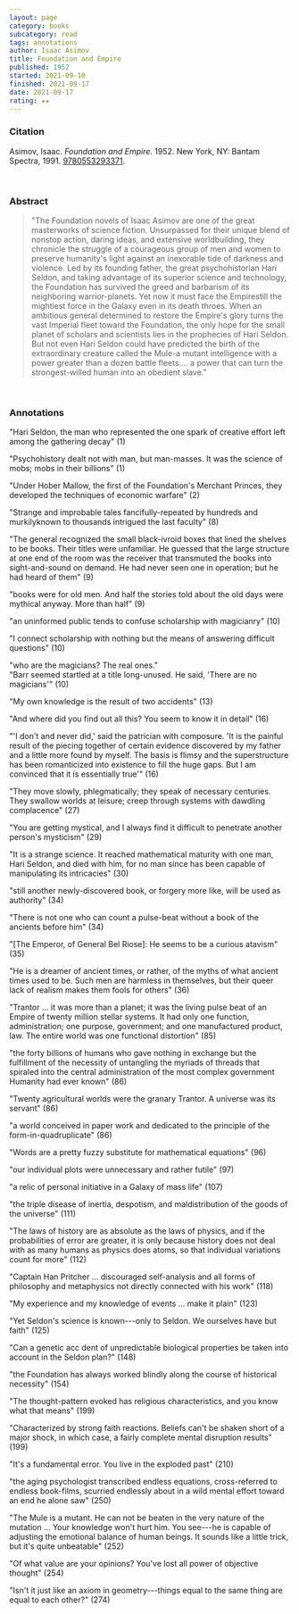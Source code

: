 ```yaml
---
layout: page
category: books
subcategory: read
tags: annotations
author: Isaac Asimov
title: Foundation and Empire
published: 1952
started: 2021-09-10
finished: 2021-09-17
date: 2021-09-17
rating: ★★
---
```


### Citation

Asimov, Isaac. *Foundation and Empire.* 1952. New York, NY: Bantam Spectra, 1991. [9780553293371](https://en.wikipedia.org/wiki/Foundation_and_Empire).

<br>

### Abstract

> "The Foundation novels of Isaac Asimov are one of the great masterworks of science fiction. Unsurpassed for their unique blend of nonstop action, daring ideas, and extensive worldbuilding, they chronicle the struggle of a courageous group of men and women to preserve humanity's light against an inexorable tide of darkness and violence. Led by its founding father, the great psychohistorian Hari Seldon, and taking advantage of its superior science and technology, the Foundation has survived the greed and barbarism of its neighboring warrior-planets. Yet now it must face the Empirestill the mightiest force in the Galaxy even in its death throes. When an ambitious general determined to restore the Empire's glory turns the vast Imperial fleet toward the Foundation, the only hope for the small planet of scholars and scientists lies in the prophecies of Hari Seldon. But not even Hari Seldon could have predicted the birth of the extraordinary creature called the Mule-a mutant intelligence with a power greater than a dozen battle fleets.... a power that can turn the strongest-willed human into an obedient slave."

<br>

### Annotations

"Hari Seldon, the man who represented the one spark of creative effort left among the gathering decay" (1)

"Psychohistory dealt not with man, but man-masses. It was the science of mobs; mobs in their billions" (1)

"Under Hober Mallow, the first of the Foundation's Merchant Princes, they developed the techniques of economic warfare" (2)

"Strange and improbable tales fancifully-repeated by hundreds and murkilyknown to thousands intrigued the last faculty" (8)

"The general recognized the small black-ivroid boxes that lined the shelves to be books. Their titles were unfamiliar. He guessed that the large structure at one end of the room was the receiver that transmuted the books into sight-and-sound on demand. He had never seen one in operation; but he had heard of them" (9)

"books were for old men. And half the stories told about the old days were mythical anyway. More than half" (9)

"an uninformed public tends to confuse scholarship with magicianry" (10)

"I connect scholarship with nothing but the means of answering difficult questions" (10)

"who are the magicians? The real ones."
<br>"Barr seemed startled at a title long-unused. He said, 'There are no magicians'" (10)

"My own knowledge is the result of two accidents" (13)

"And where did you find out all this? You seem to know it in detail" (16)

"'I don't and never did,' said the patrician with composure. 'It is the painful result of the piecing together of certain evidence discovered by my father and a little more found by myself. The basis is flimsy and the superstructure has been romanticized into existence to fill the huge gaps. But I am convinced that it is essentially true'" (16)

"They move slowly, phlegmatically; they speak of necessary centuries. They swallow worlds at leisure; creep through systems with dawdling complacence" (27)

"You are getting mystical, and I always find it difficult to penetrate another person's mysticism" (29)

"It is a strange science. It reached mathematical maturity with one man, Hari Seldon, and died with him, for no man since has been capable of manipulating its intricacies" (30)

"still another newly-discovered book, or forgery more like, will be used as authority" (34)

"There is not one who can count a pulse-beat without a book of the ancients before him" (34)

"[The Emperor, of General Bel Riose]: He seems to be a curious atavism" (35)

"He is a dreamer of ancient times, or rather, of the myths of what ancient times used to be. Such men are harmless in themselves, but their queer lack of realism makes them fools for others" (36)

"Trantor ... it was more than a planet; it was the living pulse beat of an Empire of twenty million stellar systems. It had only one function, administration; one purpose, government; and one manufactured product, law. The entire world was one functional distortion" (85)

"the forty billions of humans who gave nothing in exchange but the fulfillment of the necessity of untangling the myriads of threads that spiraled into the central administration of the most complex government Humanity had ever known" (86)

"Twenty agricultural worlds were the granary Trantor. A universe was its servant" (86)

"a world conceived in paper work and dedicated to the principle of the form-in-quadruplicate" (86)

"Words are a pretty fuzzy substitute for mathematical equations" (96)

"our individual plots were unnecessary and rather futile" (97)

"a relic of personal initiative in a Galaxy of mass life" (107)

"the triple disease of inertia, despotism, and maldistribution of the goods of the universe" (111)

"The laws of history are as absolute as the laws of physics, and if the probabilities of error are greater, it is only because history does not deal with as many humans as physics does atoms, so that individual variations count for more" (112)

"Captain Han Pritcher ... discouraged self-analysis and all forms of philosophy and metaphysics not directly connected with his work" (118)

"My experience and my knowledge of events ... make it plain" (123)

"Yet Seldon's science is known---only to Seldon. We ourselves have but faith" (125)

"Can a genetic acc dent of unpredictable biological properties be taken into account in the Seldon plan?" (148)

"the Foundation has always worked blindly along the course of historical necessity" (154)

"The thought-pattern evoked has religious characteristics, and you know what that means" (199)

"Characterized by strong faith reactions. Beliefs can't be shaken short of a major shock, in which case, a fairly complete mental disruption results" (199)

"It's a fundamental error. You live in the exploded past" (210)

"the aging psychologist transcribed endless equations, cross-referred to endless book-films, scurried endlessly about in a wild mental effort toward an end he alone saw" (250)

"The Mule is a mutant. He can not be beaten in the very nature of the mutation ... Your knowledge won't hurt him. You see---he is capable of adjusting the emotional balance of human beings. It sounds like a little trick, but it's quite unbeatable" (252)

"Of what value are your opinions? You've lost all power of objective thought" (254)

"Isn't it just like an axiom in geometry---things equal to the same thing are equal to each other?" (274)

